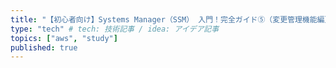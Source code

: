 ```yaml
---
title: "【初心者向け】Systems Manager（SSM） 入門！完全ガイド⑤（変更管理機能編）" # 記事のタイトル
type: "tech" # tech: 技術記事 / idea: アイデア記事
topics: ["aws", "study"]
published: true
---
```


